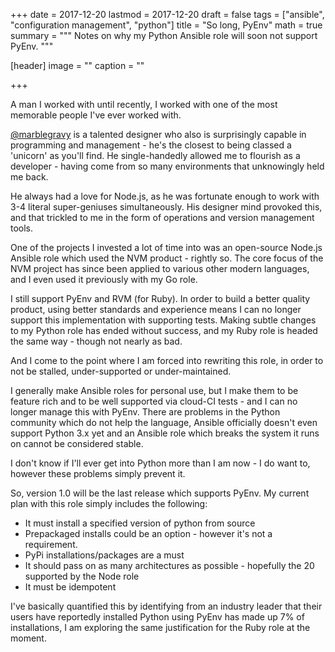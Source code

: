 +++
date = 2017-12-20
lastmod = 2017-12-20
draft = false
tags = ["ansible", "configuration management", "python"]
title = "So long, PyEnv"
math = true
summary = """
Notes on why my Python Ansible role will soon not support PyEnv.
"""

[header]
image = ""
caption = ""

+++

A man I worked with until recently, I worked with one of the most memorable people I've ever worked with.

[@marblegravy](https://twitter.com/marblegravy) is a talented designer who also is surprisingly capable in programming and management - he's the closest to being classed a 'unicorn' as you'll find.
He single-handedly allowed me to flourish as a developer - having come from so many environments that unknowingly held me back.

He always had a love for Node.js, as he was fortunate enough to work with 3-4 literal super-geniuses simultaneously. His designer mind provoked this, and that trickled to me in the form of operations and version management tools.

One of the projects I invested a lot of time into was an open-source Node.js Ansible role which used the NVM product - rightly so. The core focus of the NVM project has since been applied to various other modern languages, and I even used it previously with my Go role.

I still support PyEnv and RVM (for Ruby). In order to build a better quality product, using better standards and experience means I can no longer support this implementation with supporting tests. Making subtle changes to my Python role has ended without success, and my Ruby role is headed the same way - though not nearly as bad.

And I come to the point where I am forced into rewriting this role, in order to not be stalled, under-supported or under-maintained.

I generally make Ansible roles for personal use, but I make them to be feature rich and to be well supported via cloud-CI tests - and I can no longer manage this with PyEnv. There are problems in the Python community which do not help the language, Ansible officially doesn't even support Python 3.x yet and an Ansible role which breaks the system it runs on cannot be considered stable.

I don't know if I'll ever get into Python more than I am now - I do want to, however these problems simply prevent it.

So, version 1.0 will be the last release which supports PyEnv. My current plan with this role simply includes the following:

- It must install a specified version of python from source
- Prepackaged installs could be an option - however it's not a requirement.
- PyPi installations/packages are a must
- It should pass on as many architectures as possible - hopefully the 20 supported by the Node role
- It must be idempotent

I've basically quantified this by identifying from an industry leader that their users have reportedly installed Python using PyEnv has made up 7% of installations, I am exploring the same justification for the Ruby role at the moment.